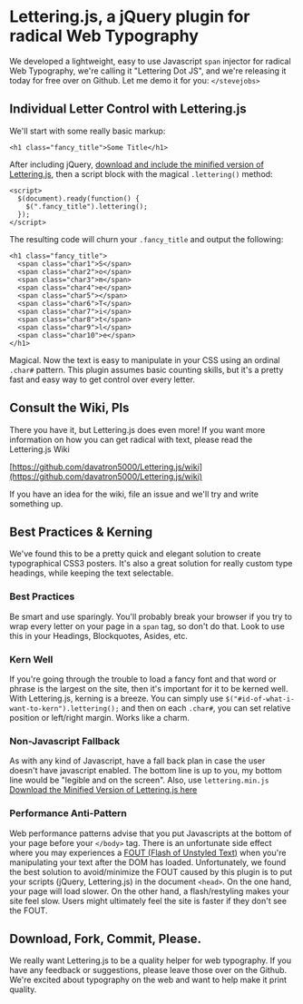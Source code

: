 # Lettering.js, a jQuery plugin for radical Web Typography
We developed a lightweight, easy to use Javascript `span` injector for radical Web Typography, we're calling it "Lettering Dot JS", and we're releasing it today for free over on Github. Let me demo it for you: `</stevejobs>`

## Individual Letter Control with Lettering.js
We'll start with some really basic markup:

	<h1 class="fancy_title">Some Title</h1>

After including jQuery, [download and include the minified version of Lettering.js](http://github.com/davatron5000/Lettering.js/downloads), then a script block with the magical `.lettering()` method:

	<script>
	  $(document).ready(function() {
	    $(".fancy_title").lettering();
	  });
	</script>

The resulting code will churn your `.fancy_title` and output the following:

	<h1 class="fancy_title">
	  <span class="char1">S</span>
	  <span class="char2">o</span>
	  <span class="char3">m</span>
	  <span class="char4">e</span>
	  <span class="char5"></span>
	  <span class="char6">T</span>
	  <span class="char7">i</span>
	  <span class="char8">t</span>
	  <span class="char9">l</span>
	  <span class="char10">e</span>
	</h1>

Magical. Now the text is easy to manipulate in your CSS using an ordinal `.char#` pattern.  This plugin assumes basic counting skills, but it's a pretty fast and easy way to get control over every letter.

## Consult the Wiki, Pls

There you have it, but Lettering.js does even more!  If you want more information on how you can get radical with text, please read the Lettering.js Wiki

[https://github.com/davatron5000/Lettering.js/wiki](https://github.com/davatron5000/Lettering.js/wiki)

If you have an idea for the wiki, file an issue and we'll try and write something up.

## Best Practices &amp; Kerning
We've found this to be a pretty quick and elegant solution to create typographical CSS3 posters. It's also a great solution for really custom type headings, while keeping the text selectable.

### Best Practices
Be smart and use sparingly. You'll probably break your browser if you try to wrap every letter on your page in a `span` tag, so don't do that.  Look to use this in your Headings, Blockquotes, Asides, etc.

### Kern Well
If you're going through the trouble to load a fancy font and that word or phrase is the largest on the site, then it's important for it to be kerned well.  With Lettering.js, kerning is a breeze. You can simply use `$("#id-of-what-i-want-to-kern").lettering();` and then on each `.char#`, you can set relative position or left/right margin. Works like a charm.

### Non-Javascript Fallback
As with any kind of Javascript, have a fall back plan in case the user doesn't have javascript enabled.  The bottom line is up to you, my bottom line would be "legible and on the screen". Also, use `lettering.min.js` [Download the Minified Version of Lettering.js here](http://github.com/davatron5000/Lettering.js/downloads)

### Performance Anti-Pattern
Web performance patterns advise that you put Javascripts at the bottom of your page before your `</body>` tag.  There is an unfortunate side effect where you may experiences a [FOUT (Flash of Unstyled Text)](http://paulirish.com/2009/fighting-the-font-face-fout/) when you're manipulating your text after the DOM has loaded.  Unfortunately, we found the best solution to avoid/minimize the FOUT caused by this plugin is to put your scripts (jQuery, Lettering.js) in the document `<head>`. On the one hand, your page will load slower. On the other hand, a flash/restyling makes your site feel slow. Users might ultimately feel the site is faster if they don't see the FOUT.

## Download, Fork, Commit, Please.
We really want Lettering.js to be a quality helper for web typography.  If you have any feedback or suggestions, please leave those over on the Github.  We're excited about typography on the web and want to help make it print quality.
